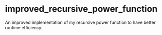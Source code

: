 # improved_recursive_power_function
An improved implementation of my recursive power function to have better runtime efficiency. 
